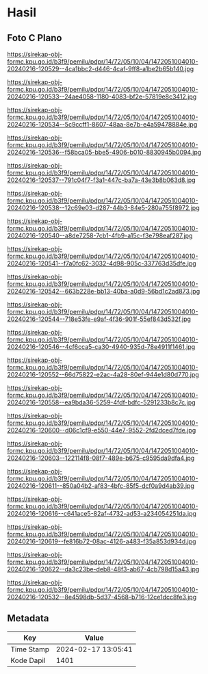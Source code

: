 # Hasil

## Foto C Plano

https://sirekap-obj-formc.kpu.go.id/b3f9/pemilu/pdpr/14/72/05/10/04/1472051004010-20240216-120529--4ca1bbc2-d446-4caf-9ff8-a1be2b65b140.jpg

https://sirekap-obj-formc.kpu.go.id/b3f9/pemilu/pdpr/14/72/05/10/04/1472051004010-20240216-120533--24ae4058-1180-4083-bf2e-57819e8c3412.jpg

https://sirekap-obj-formc.kpu.go.id/b3f9/pemilu/pdpr/14/72/05/10/04/1472051004010-20240216-120534--5c9ccff1-8607-48aa-8e7b-e4a59478884e.jpg

https://sirekap-obj-formc.kpu.go.id/b3f9/pemilu/pdpr/14/72/05/10/04/1472051004010-20240216-120536--f58bca05-bbe5-4906-b010-8830945b0094.jpg

https://sirekap-obj-formc.kpu.go.id/b3f9/pemilu/pdpr/14/72/05/10/04/1472051004010-20240216-120537--791c04f7-f3a1-447c-ba7a-43e3b8b063d8.jpg

https://sirekap-obj-formc.kpu.go.id/b3f9/pemilu/pdpr/14/72/05/10/04/1472051004010-20240216-120538--12c69e03-d287-44b3-84e5-280a755f8972.jpg

https://sirekap-obj-formc.kpu.go.id/b3f9/pemilu/pdpr/14/72/05/10/04/1472051004010-20240216-120540--a8de7258-7cb1-4fb9-a15c-f3e798eaf287.jpg

https://sirekap-obj-formc.kpu.go.id/b3f9/pemilu/pdpr/14/72/05/10/04/1472051004010-20240216-120541--f7a0fc62-3032-4d98-905c-337763d35dfe.jpg

https://sirekap-obj-formc.kpu.go.id/b3f9/pemilu/pdpr/14/72/05/10/04/1472051004010-20240216-120542--663b228e-bb13-40ba-a0d9-56bd1c2ad873.jpg

https://sirekap-obj-formc.kpu.go.id/b3f9/pemilu/pdpr/14/72/05/10/04/1472051004010-20240216-120544--718e53fe-e9af-4f36-901f-55ef843d532f.jpg

https://sirekap-obj-formc.kpu.go.id/b3f9/pemilu/pdpr/14/72/05/10/04/1472051004010-20240216-120546--4cf6cca5-ca30-4940-935d-78e4911f1461.jpg

https://sirekap-obj-formc.kpu.go.id/b3f9/pemilu/pdpr/14/72/05/10/04/1472051004010-20240216-120552--66d75822-e2ac-4a28-80ef-944e1d80d770.jpg

https://sirekap-obj-formc.kpu.go.id/b3f9/pemilu/pdpr/14/72/05/10/04/1472051004010-20240216-120558--ea9bda36-5259-4fdf-bdfc-5291233b8c7c.jpg

https://sirekap-obj-formc.kpu.go.id/b3f9/pemilu/pdpr/14/72/05/10/04/1472051004010-20240216-120600--d06c1cf9-e550-44e7-9552-2fd2dced7fde.jpg

https://sirekap-obj-formc.kpu.go.id/b3f9/pemilu/pdpr/14/72/05/10/04/1472051004010-20240216-120603--122114f8-08f7-489e-b675-c9595da9dfa4.jpg

https://sirekap-obj-formc.kpu.go.id/b3f9/pemilu/pdpr/14/72/05/10/04/1472051004010-20240216-120611--850a04b2-af83-4bfc-85f5-dcf0a9d4ab39.jpg

https://sirekap-obj-formc.kpu.go.id/b3f9/pemilu/pdpr/14/72/05/10/04/1472051004010-20240216-120616--c641ace5-82af-4732-ad53-a234054251da.jpg

https://sirekap-obj-formc.kpu.go.id/b3f9/pemilu/pdpr/14/72/05/10/04/1472051004010-20240216-120619--fe816b72-08ac-4126-a483-f35a853d934d.jpg

https://sirekap-obj-formc.kpu.go.id/b3f9/pemilu/pdpr/14/72/05/10/04/1472051004010-20240216-120622--da3c23be-deb8-48f3-ab67-4cb798d15a43.jpg

https://sirekap-obj-formc.kpu.go.id/b3f9/pemilu/pdpr/14/72/05/10/04/1472051004010-20240216-120532--8e4598db-5d37-4568-b716-12ce1dcc8fe3.jpg


## Metadata

| Key        | Value               |
| ---------- | ------------------- |
| Time Stamp | 2024-02-17 13:05:41 |
| Kode Dapil | 1401                |



